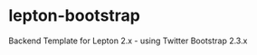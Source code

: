 lepton-bootstrap
================

Backend Template for Lepton 2.x - using Twitter Bootstrap 2.3.x 
